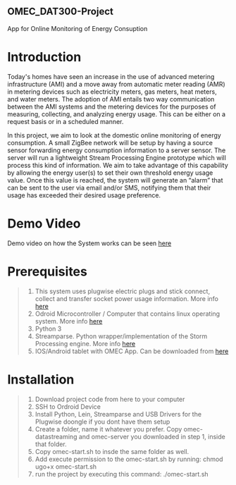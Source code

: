 ## OMEC_DAT300-Project
App for Online Monitoring of Energy Consuption

# Introduction

Today's homes have seen an increase in the use of advanced metering infrastructure (AMI) and a move away from automatic meter reading (AMR) in metering devices such as electricity meters, gas meters, heat meters, and water meters. The adoption of AMI entails two way communication between the AMI systems and the metering devices for the purposes of measuring, collecting, and analyzing energy usage. This can be either on a request basis or in a scheduled manner.

In this project, we aim to look at the domestic online monitoring of energy consumption. A small ZigBee network will be setup by having a source sensor forwarding energy consumption information to a server sensor. The server will run a lightweight Stream Processing Engine prototype which will process this kind of information. We aim to take advantage of this capability by allowing the energy user(s) to set their own threshold energy usage value. Once this value is reached, the system will generate an “alarm” that can be sent to the user via email and/or SMS, notifying them that their usage has exceeded their desired usage preference.

# Demo Video
Demo video on how the System works can be seen [here](https://www.youtube.com/watch?v=nL0vurj2BsQ)

# Prerequisites
> 1. This system uses plugwise electric plugs and stick connect, collect and transfer socket power usage information. More info [here](https://www.plugwise.com)
> 2. Odroid Microcontroller / Computer that contains linux operating system. More info [here](http://odroid.com/)
> 3. Python 3
> 4. Streamparse. Python wrapper/implementation of the Storm Processing engine. More info [here](http://streamparse.readthedocs.org/en/master/index.html)
> 5. IOS/Android tablet with OMEC App. Can be downloaded from [here](https://drive.google.com)

# Installation
> 1. Download project code from here to your computer
> 2. SSH to Ordroid Device
> 3. Install Python, Lein, Streamparse and USB Drivers for the Plugwise doongle if you dont have them setup
> 4. Create a folder, name it whatever you prefer. Copy omec-datastreaming and omec-server you downloaded in step 1, inside that folder.
> 5. Copy omec-start.sh to insde the same folder as well.
> 6. Add execute permission to the omec-start.sh by running: chmod ugo+x omec-start.sh
> 7. run the project by executing this command: ./omec-start.sh
